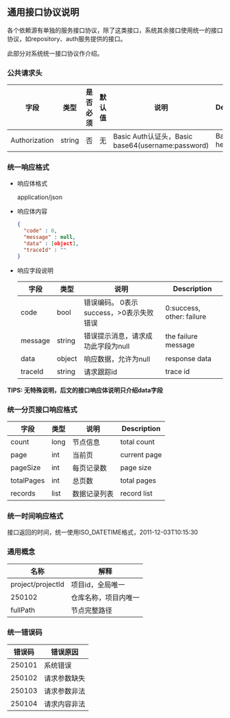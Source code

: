 ## 通用接口协议说明

各个依赖源有单独的服务接口协议，除了这类接口，系统其余接口使用统一的接口协议，如repository、auth服务提供的接口。

此部分对系统统一接口协议作介绍。

### 公共请求头

| 字段          | 类型   | 是否必须 | 默认值 | 说明                                              | Description       |
| ------------- | ------ | -------- | ------ | ------------------------------------------------- | ----------------- |
| Authorization | string | 否       | 无     | Basic Auth认证头，Basic base64(username:password) | Basic Auth header |

### 统一响应格式

- 响应体格式

  application/json

- 响应体内容

  ```json
  {
    "code" : 0,
    "message" : null,
    "data" : [object],
    "traceId" : ""
  }
  ```

- 响应字段说明

  | 字段    | 类型   | 说明                                    | Description               |
  | ------- | ------ | --------------------------------------- | ------------------------- |
  | code    | bool   | 错误编码。 0表示success，>0表示失败错误 | 0:success, other: failure |
  | message | string | 错误提示消息，请求成功此字段为null      | the failure message       |
  | data    | object | 响应数据，允许为null                    | response data             |
  | traceId | string | 请求跟踪id                              | trace id                  |


**TIPS: 无特殊说明，后文的接口响应体说明只介绍data字段**

### 统一分页接口响应格式

| 字段       | 类型 | 说明         | Description  |
| ---------- | ---- | ------------ | ------------ |
| count      | long | 节点信息     | total count  |
| page       | int  | 当前页       | current page |
| pageSize   | int  | 每页记录数   | page size    |
| totalPages | int  | 总页数       | total pages  |
| records    | list | 数据记录列表 | record list  |

### 统一时间响应格式

接口返回的时间，统一使用ISO_DATETIME格式，2011-12-03T10:15:30

### 通用概念

| 名称              | 解释                 |
| ----------------- | -------------------- |
| project/projectId | 项目id，全局唯一     |
| 250102            | 仓库名称，项目内唯一 |
| fullPath          | 节点完整路径         |

### 统一错误码

| 错误码 | 错误原因     |
| ------ | ------------ |
| 250101 | 系统错误     |
| 250102 | 请求参数缺失 |
| 250103 | 请求参数非法 |
| 250104 | 请求内容非法 |